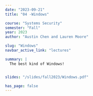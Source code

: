 ```yaml
---
date: "2023-09-21"
title: "04 -Windows"

course: "Systems Security"
semester: "Fall"
year: 2023
author: "Austin Chen and Lauren Moore"

slug: "Windows"
navbar_active_link: "lectures"

summary: |
  The best kind of Windows!


slides: "/slides/fall2023/Windows.pdf"

has_page: false
---
```

